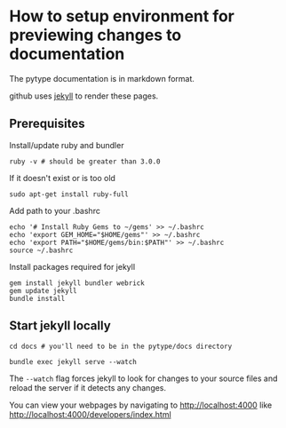 # How to setup environment for previewing changes to documentation

<!--* freshness: { exempt: true } *-->

The pytype documentation is in markdown format.

github uses [jekyll](https://jekyllrb.com/docs/) to render these pages.

## Prerequisites

Install/update ruby and bundler

```shell
ruby -v # should be greater than 3.0.0
```

If it doesn't exist or is too old

```shell
sudo apt-get install ruby-full
```

Add path to your .bashrc

```shell
echo '# Install Ruby Gems to ~/gems' >> ~/.bashrc
echo 'export GEM_HOME="$HOME/gems"' >> ~/.bashrc
echo 'export PATH="$HOME/gems/bin:$PATH"' >> ~/.bashrc
source ~/.bashrc
```

Install packages required for jekyll

```shell
gem install jekyll bundler webrick
gem update jekyll
bundle install
```

## Start jekyll locally

```shell
cd docs # you'll need to be in the pytype/docs directory

bundle exec jekyll serve --watch
```

The `--watch` flag forces jekyll to look for changes to your source files and
reload the server if it detects any changes.

You can view your webpages by navigating to
[http://localhost:4000](http://localhost:4000) like
[http://localhost:4000/developers/index.html](http://localhost:4000/developers/index.html)
